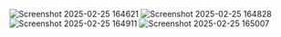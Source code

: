 ![Screenshot 2025-02-25 164621](https://github.com/user-attachments/assets/d416e0d0-4b68-48ee-924c-e559ce887c40)
![Screenshot 2025-02-25 164828](https://github.com/user-attachments/assets/41fcfcbf-a27e-417c-8fa8-1e6c5459f447)
![Screenshot 2025-02-25 164911](https://github.com/user-attachments/assets/9c5fa555-b874-485d-beb3-624cedc86b4d)
![Screenshot 2025-02-25 165007](https://github.com/user-attachments/assets/138ff049-2cc6-4521-ac91-e22685f7a832)

